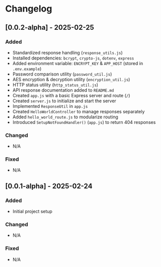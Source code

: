 # Changelog

## [0.0.2-alpha] - 2025-02-25
### Added
- Standardized response handling (`response_utils.js`)
- Installed dependencies: `bcrypt`, `crypto-js`, `dotenv`, `express`
- Added environment variable: `ENCRYPT_KEY` & `APP_HOST` (stored in `.env.example`)
- Password comparison utility (`password_util.js`)
- AES encryption & decryption utility (`encryption_util.js`)
- HTTP status utility (`http_status_util.js`)
- API response documentation added to `README.md`
- Created `app.js` with a basic Express server and route (`/`)
- Created `server.js` to initialize and start the server
- Implemented `ResponseUtil` in `app.js`
- Created `HelloWorldController` to manage responses separately
- Added `hello_world_route.js` to modularize routing
- Introduced `SetupNotFoundHandler()` (`app.js`) to return 404 responses

### Changed
- N/A

### Fixed
- N/A

## [0.0.1-alpha] - 2025-02-24
### Added
- Initial project setup

### Changed
- N/A

### Fixed
- N/A
